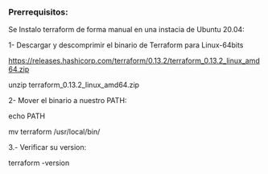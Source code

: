 ### Prerrequisitos:


Se Instalo terraform de forma manual en una instacia de Ubuntu 20.04:


1- Descargar y descomprimir el binario de Terraform para Linux-64bits

   https://releases.hashicorp.com/terraform/0.13.2/terraform_0.13.2_linux_amd64.zip

   unzip terraform_0.13.2_linux_amd64.zip


2- Mover el binario a nuestro PATH:

   echo PATH

   mv terraform /usr/local/bin/


3.- Verificar su version:

   terraform -version
  



